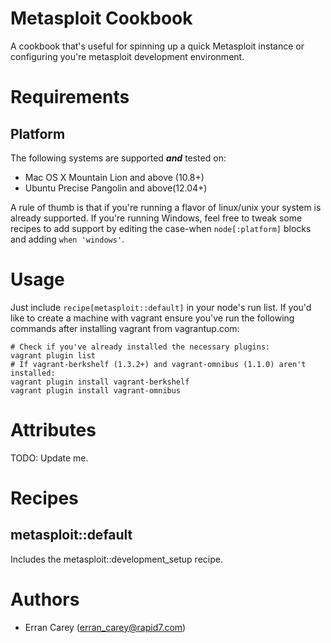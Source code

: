 # Metasploit Cookbook
A cookbook that's useful for spinning up a quick Metasploit instance or
configuring you're metasploit development environment.

# Requirements
## Platform
The following systems are supported ***and*** tested on:
* Mac OS X Mountain Lion and above (10.8+)
* Ubuntu Precise Pangolin and above(12.04+)

A rule of thumb is that if you're running a flavor of linux/unix your system is
already supported. If you're running Windows, feel free to tweak some recipes to
add support by editing the case-when `node[:platform]` blocks and adding
`when 'windows'`.

# Usage
Just include `recipe[metasploit::default]` in your node's run list. If
you'd like to create a machine with vagrant ensure you've run the
following commands after installing vagrant from vagrantup.com:

```
# Check if you've already installed the necessary plugins:
vagrant plugin list
# If vagrant-berkshelf (1.3.2+) and vagrant-omnibus (1.1.0) aren't installed:
vagrant plugin install vagrant-berkshelf
vagrant plugin install vagrant-omnibus
```

# Attributes
TODO: Update me.

# Recipes
## metasploit::default
Includes the metasploit::development_setup recipe.

# Authors
* Erran Carey (<erran_carey@rapid7.com>)
